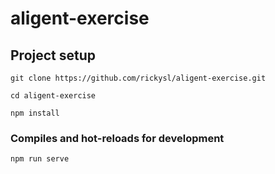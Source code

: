 # aligent-exercise


## Project setup
```
git clone https://github.com/rickysl/aligent-exercise.git
```
```
cd aligent-exercise
```
```
npm install
```

### Compiles and hot-reloads for development
```
npm run serve
```
